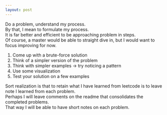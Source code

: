 ```yaml
---
layout: post
---
```

  

Do a problem, understand my process.  
By that, I mean to formulate my process.  
It is far better and efficient to be approaching problem in steps.  
Of course, a master would be able to straight dive in, but I would want to focus improving for now.  
  

1. Come up with a brute-force solution  
2. Think of a simpler version of the problem  
3. Think with simpler examples -> try noticing a pattern  
4. Use some visualization  
5. Test your solution on a few examples  
  


Sort realization is that to retain what I have learned from leetcode is to leave note I learned from each problem.  
Perhaps I will leave comments on the readme that consolidates the completed problems.  
That way I will be able to have short notes on each problem.  
